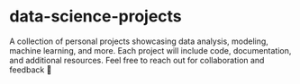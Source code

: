 # data-science-projects
A collection of personal projects showcasing data analysis, modeling, machine learning, and more. Each project will include code, documentation, and additional resources. Feel free to reach out for collaboration and feedback 🤗
